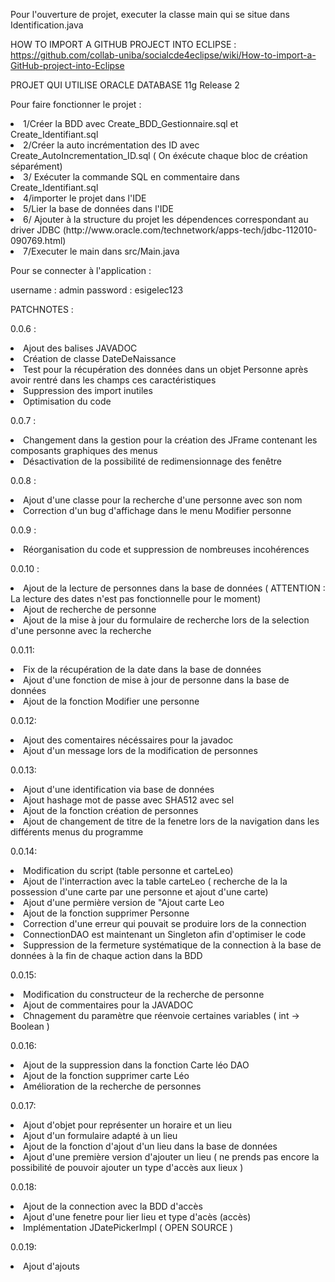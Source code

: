 Pour l'ouverture de projet, executer la classe main qui se situe dans Identification.java

HOW TO IMPORT A GITHUB PROJECT INTO ECLIPSE :
https://github.com/collab-uniba/socialcde4eclipse/wiki/How-to-import-a-GitHub-project-into-Eclipse

PROJET QUI UTILISE ORACLE DATABASE 11g Release 2


Pour faire fonctionner le projet :
<li> 1/Créer la BDD avec Create_BDD_Gestionnaire.sql et Create_Identifiant.sql</li>
<li> 2/Créer la auto incrémentation des ID avec Create_AutoIncrementation_ID.sql ( On éxécute chaque bloc de création séparément)</li>
<li> 3/ Exécuter la commande SQL en commentaire dans Create_Identifiant.sql</li>
<li> 4/importer le projet dans l'IDE</li>
<li> 5/Lier la base de données dans l'IDE</li>
<li> 6/ Ajouter à la structure du projet les dépendences correspondant au driver JDBC (http://www.oracle.com/technetwork/apps-tech/jdbc-112010-090769.html) </li>
<li> 7/Executer le main dans src/Main.java</li>

Pour se connecter à l'application :

username : admin
password : esigelec123

PATCHNOTES :

0.0.6 :
<li>Ajout des balises JAVADOC</li>
<li>Création de classe DateDeNaissance</li>
<li>Test pour la récupération des données dans un objet Personne après avoir rentré dans les champs ces caractéristiques</li>
<li>Suppression des import inutiles</li>
<li>Optimisation du code</li>

0.0.7 :
<li>Changement dans la gestion pour la création des JFrame contenant les composants graphiques des menus</li>
<li>Désactivation de la possibilité de redimensionnage des fenêtre</li>

0.0.8 :
<li>Ajout d'une classe pour la recherche d'une personne avec son nom</li>
<li>Correction d'un bug d'affichage dans le menu Modifier personne</li>

0.0.9 :
<li>Réorganisation du code et suppression de nombreuses incohérences</li>

0.0.10 :

<li>Ajout de la lecture de personnes dans la base de données ( ATTENTION : La lecture des dates n'est pas fonctionnelle pour le moment) </li>
<li>Ajout de recherche de personne</li>
<li>Ajout de la mise à jour du formulaire de recherche lors de la selection d'une personne avec la recherche</li>

0.0.11:
<li>Fix de la récupération de la date dans la base de données</li>
<li>Ajout d'une fonction de mise à jour de personne dans la base de données</li>
<li>Ajout de la fonction Modifier une personne</li>

0.0.12:
<li>Ajout des comentaires nécéssaires pour la javadoc</li>
<li>Ajout d'un message lors de la modification de personnes</li>

0.0.13:
<li>Ajout d'une identification via base de données</li>
<li>Ajout hashage mot de passe avec SHA512 avec sel</li>
<li>Ajout de la fonction création de personnes</li>
<li>Ajout de changement de titre de la fenetre lors de la navigation dans les différents menus du programme</li>

0.0.14:
<li>Modification du script (table personne et carteLeo)</li>
<li>Ajout de l'interraction avec la table carteLeo ( recherche de la la possession d'une carte par une personne et ajout d'une carte)</li>
<li>Ajout d'une permière version de "Ajout carte Leo</li>
<li>Ajout de la fonction supprimer Personne</li>
<li>Correction d'une erreur qui pouvait se produire lors de la connection</li>
<li>ConnectionDAO est maintenant un Singleton afin d'optimiser le code</li>
<li>Suppression de la fermeture systématique de la connection à la base de données à la fin de chaque action dans la BDD</li>

0.0.15:
<li>Modification du constructeur de la recherche de personne</li>
<li>Ajout de commentaires pour la JAVADOC</li>
<li>Chnagement du paramètre que réenvoie certaines variables ( int -> Boolean )</li>

0.0.16:
<li>Ajout de la suppression dans la fonction Carte léo DAO</li>
<li>Ajout de la fonction supprimer carte Léo</li>
<li>Amélioration de la recherche de personnes</li>

0.0.17:
<li>Ajout d'objet pour représenter un horaire et un lieu</li>
<li>Ajout d'un formulaire adapté à un lieu</li>
<li>Ajout de la fonction d'ajout d'un lieu dans la base de données</li>
<li>Ajout d'une première version d'ajouter un lieu ( ne prends pas encore la possibilité de pouvoir ajouter un type d'accès aux lieux )</li>

0.0.18:
<li>Ajout de la connection avec la BDD d'accès</li>
<li>Ajout d'une fenetre pour lier lieu et type d'acès (accès)</li>
<li> Implémentation JDatePickerImpl ( OPEN SOURCE )</li>

0.0.19:
<li>Ajout d'ajouts</li>